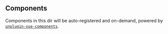 ## Components

Components in this dir will be auto-registered and on-demand, powered by [`unplugin-vue-components`](https://github.com/antfu/unplugin-vue-components).


